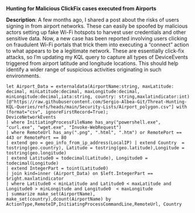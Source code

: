 **Hunting for Malicious ClickFix cases executed from Airports**

**Description**: A few months ago, I shared a post about the risks of users signing in from airport networks. These can easily be spoofed by malicious actors setting up fake Wi-Fi hotspots to harvest user credentials and other sensitive data.
Now, a new case has been reported involving users clicking on fraudulent Wi-Fi portals that trick them into executing a “connect” action to what appears to be a legitimate network.
These are essentially click-fix attacks, so I’m updating my KQL query to capture all types of DeviceEvents triggered from airport latitude and longitude locations. This should help identify a wider range of suspicious activities originating in such environments.

```
let Airport_Data = externaldata(AirportName:string, maxLatitude: decimal, minLatitude:decimal, maxLongitude:decimal, minLongitude:decimal,iata:string, country: string,maxlatindicator:int)[@"https://raw.githubusercontent.com/Sergio-Albea-Git/Threat-Hunting-KQL-Queries/refs/heads/main/Security-Lists/Airport_polygon.csv"] with (format="csv", ignoreFirstRecord=True);
DeviceNetworkEvents
| where InitiatingProcessFileName has_any("powershell.exe", "curl.exe", "wget.exe", "Invoke-WebRequest")
| where RemoteUrl has_any(".png", ".html", ".htm") or RemotePort == 443 or RemotePort == 80
| extend geo = geo_info_from_ip_address(LocalIP) | extend Country  = tostring(geo.country), Latitude = tostring(geo.latitude),Longitude = tostring(geo.longitude)
| extend Latitude0 = todecimal(Latitude), Longitude0 = todecimal(Longitude)
| extend IntegerPart = toint(Latitude0)
| join kind=inner (Airport_Data) on $left.IntegerPart == $right.maxlatindicator
| where Latitude0 < minLatitude and Latitude0 < maxLatitude and Longitude0 > minLongitude and Longitude0  < maxLongitude
| summarize make_set(AirportName),  make_set(country),dcount(AirportName) by ActionType,RemoteIP,InitiatingProcessCommandLine,RemoteUrl, Country
```
